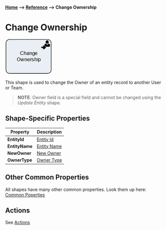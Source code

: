 __[Home](/) --> [Reference](/ref) --> Change Ownership__

# Change Ownership

![Change Ownership](media/ChangeOwnership.png)

This shape is used to change the Owner of an entity record to another User or
Team.

> __NOTE__: Owner field is a special field and cannot be changed using the *Update
Entity* shape.

## Shape-Specific Properties

| Property | Description |
| -------- | ----------- |
| __EntityId__   | [Entity Id](common/EntityId.md) |
| __EntityName__ | [Entity Name](common/EntityName.md) |
| __NewOwner__   | [New Owner](common/NewOwner.md) |
| __OwnerType__  | [Owner Type](common/OwnerType.md) |

## Other Common Properties
All shapes have many other common properties. Look them up here: [Common Poperties](common/README.md)

## Actions
See [Actions](common/Actions.md)
